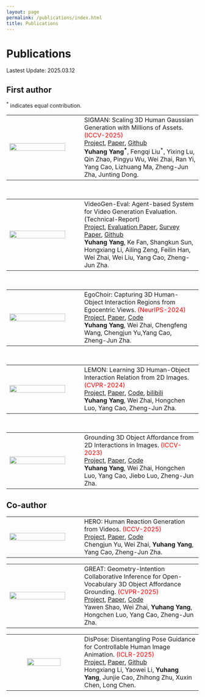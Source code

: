 ```yaml
---
layout: page
permalink: /publications/index.html
title: Publications
---
```


# Publications

Lastest Update: 2025.03.12
## First author
<sup>*</sup> indicates equal contribution.
<table style="width: 100%; table-layout: fixed;">
  <tr>
    <!-- 左栏：放置图像或GIF -->
    <td style="width: 35%;">
      <img src="https://yyvhang.github.io/images/SIGMAN.gif" width="90%" height="100%"/>
    </td>
    <td style="width: 55%;">
      SIGMAN: Scaling 3D Human Gaussian Generation with Millions of Assets. <font color='red'>(ICCV-2025)</font> <br><a href="https://yyvhang.github.io/SIGMAN_3D/"><u>Project</u></a>, <a href="https://arxiv.org/abs/2504.06982"><u>Paper</u></a>, <a href="https://github.com/yyvhang/SIGMAN_release"><u>Github</u></a> <br>
      <strong>Yuhang Yang<sup>*</sup></strong>, Fengqi Liu<sup>*</sup>, Yixing Lu, Qin Zhao, Pingyu Wu, Wei Zhai, Ran Yi, Yang Cao, Lizhuang Ma, Zheng-Jun Zha, Junting Dong.
    </td>
  </tr>
</table>
<br>
<table style="width: 100%; table-layout: fixed;">
  <tr>
    <!-- 左栏：放置图像或GIF -->
    <td style="width: 35%;">
      <img src="https://yyvhang.github.io/images/VideoGen_Eval.png" width="90%" height="100%"/>
    </td>
    <td style="width: 55%;">
      VideoGen-Eval: Agent-based System for Video Generation Evaluation. (Technical-Report) <br><a href="https://ailab-cvc.github.io/VideoGen-Eval/"><u>Project</u></a>, <a href="https://arxiv.org/abs/2503.23452"><u>Evaluation Paper</u></a>, <a href="https://arxiv.org/pdf/2410.05227"><u>Survey Paper</u></a>, <a href="https://github.com/AILab-CVC/VideoGen-Eval"><u>Github</u></a> <br>
      <strong>Yuhang Yang</strong>, Ke Fan, Shangkun Sun, Hongxiang Li, Ailing Zeng, Feilin Han, Wei Zhai, Wei Liu, Yang Cao, Zheng-Jun Zha.
    </td>
  </tr>
</table>
<br>
<table style="width: 100%; table-layout: fixed;">
  <tr>
    <!-- 左栏：放置图像或GIF -->
    <td style="width: 35%;">
      <img src="https://yyvhang.github.io/images/EgoChoir.gif" width="90%" height="100%"/>
    </td>
    <td style="width: 55%;">
      EgoChoir: Capturing 3D Human-Object Interaction Regions from Egocentric Views. <font color='red'>(NeurIPS-2024)</font> <br><a href="https://yyvhang.github.io/EgoChoir/"><u>Project</u></a>, <a href="https://arxiv.org/abs/2405.13659"><u>Paper</u></a>, <a href="https://github.com/yyvhang/EgoChoir_release?tab=readme-ov-file"><u>Code</u></a> <br>
      <strong>Yuhang Yang</strong>, Wei Zhai, Chengfeng Wang, Chengjun Yu,Yang Cao, Zheng-Jun Zha.
    </td>
  </tr>
</table>
<br>
<table style="width: 100%; table-layout: fixed;">
  <tr>
    <!-- 左栏：放置图像或GIF -->
    <td style="width: 35%;">
      <img src="https://yyvhang.github.io/images/LEMON.gif" width="90%" height="100%"/>
    </td>
    <td style="width: 55%;">
      LEMON: Learning 3D Human-Object Interaction Relation from 2D Images. <font color='red'>(CVPR-2024)</font> <br><a href="https://yyvhang.github.io/LEMON/"><u>Project</u></a>, <a href="https://arxiv.org/abs/2312.08963"><u>Paper</u></a>, <a href="https://github.com/yyvhang/lemon_3d"><u>Code</u></a>, <a href="https://www.bilibili.com/video/BV19H4y1c729/?spm_id_from=333.337.search-card.all.click&vd_source=a1202e8b3f4113eed71d8688aa647975"><u>bilibili</u></a> <br>
      <strong>Yuhang Yang</strong>, Wei Zhai, Hongchen Luo, Yang Cao, Zheng-Jun Zha.
    </td>
  </tr>
</table>
<br>
<table style="width: 100%; table-layout: fixed;">
  <tr>
    <!-- 左栏：放置图像或GIF -->
    <td style="width: 35%;">
      <img src="https://yyvhang.github.io/images/IAG.gif" width="90%" height="100%"/>
    </td>
    <td style="width: 55%;">
      Grounding 3D Object Affordance from 2D Interactions in Images. <font color='red'>(ICCV-2023)</font> <br><a href="https://yyvhang.github.io/publications/IAG/index.html"><u>Project</u></a>, <a href="https://arxiv.org/abs/2303.10437"><u>Paper</u></a>, <a href="https://github.com/yyvhang/IAGNet"><u>Code</u></a> <br>
      <strong>Yuhang Yang</strong>, Wei Zhai, Hongchen Luo, Yang Cao, Jiebo Luo, Zheng-Jun Zha.
    </td>
  </tr>
</table>

## Co-author
<table style="width: 100%; table-layout: fixed;">
  <tr>
    <!-- 左栏：放置图像或GIF -->
    <td style="width: 35%;">
      <img src="https://yyvhang.github.io/images/HERO.png" width="90%" height="100%"/>
    </td>
    <td style="width: 55%;">
      HERO: Human Reaction Generation from Videos. <font color='red'>(ICCV-2025)</font> <br><a href="https://jackyu6.github.io/HERO/"><u>Project</u></a>, <a href="https://arxiv.org/pdf/2503.08270"><u>Paper</u></a>, <a href="https://github.com/JackYu6/HERO_release"><u>Code</u></a> <br>
      Chengjun Yu, Wei Zhai, <strong>Yuhang Yang</strong>, Yang Cao, Zheng-Jun Zha.
    </td>
  </tr>
</table>

<table style="width: 100%; table-layout: fixed;">
  <tr>
    <!-- 左栏：放置图像或GIF -->
    <td style="width: 35%;">
      <img src="https://yyvhang.github.io/images/GREAT.png" width="90%" height="100%"/>
    </td>
    <td style="width: 55%;">
      GREAT: Geometry-Intention Collaborative Inference for Open-Vocabulary 3D Object Affordance Grounding. <font color='red'>(CVPR-2025)</font> <br><a href="https://yawen-shao.github.io/GREAT/"><u>Project</u></a>, <a href="https://arxiv.org/abs/2411.19626"><u>Paper</u></a>, <a href="https://github.com/yawen-shao/GREAT_code"><u>Code</u></a> <br>
      Yawen Shao, Wei Zhai, <strong>Yuhang Yang</strong>, Hongchen Luo, Yang Cao, Zheng-Jun Zha.
    </td>
  </tr>
</table>

<table style="width: 100%; table-layout: fixed;">
  <tr>
    <td style="width: 35%; text-align: center; vertical-align: middle;">
      <img src="https://yyvhang.github.io/images/Dispose.gif" width="70%" height="80%"/>
    </td>
    <td style="width: 55%;">
      DisPose: Disentangling Pose Guidance for Controllable Human Image Animation. <font color='red'>(ICLR-2025)</font> <br><a href="https://lihxxx.github.io/DisPose/"><u>Project</u></a>, <a href="https://arxiv.org/abs/2412.09349"><u>Paper</u></a>, <a href="https://github.com/lihxxx/DisPose"><u>Github</u></a> <br>
      Hongxiang Li, Yaowei Li, <strong>Yuhang Yang</strong>, Junjie Cao, Zhihong Zhu, Xuxin Chen, Long Chen.
    </td>
  </tr>
</table>
<br>
<table style="width: 100%; table-layout: fixed;">